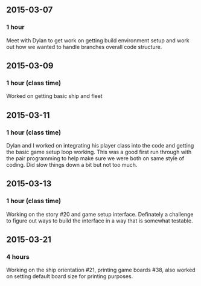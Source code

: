 ## 2015-03-07

### 1 hour

Meet with Dylan to get work on getting build environment setup and work out how we wanted to handle branches overall code structure.

## 2015-03-09

### 1 hour (class time)

Worked on getting basic ship and fleet

## 2015-03-11

### 1 hour (class time)

Dylan and I worked on integrating his player class into the code and getting the basic game setup loop working. This was a good first run through with the pair programming to help make sure we were both on same style of coding.  Did slow things down a bit but not too much.

## 2015-03-13

### 1 hour (class time)

Working on the story #20 and game setup interface.  Definately a challenge to figure out ways to build the interface in a way that is somewhat testable.

## 2015-03-21

### 4 hours

Working on the ship orientation #21, printing game boards #38, also worked on setting default board size for printing purposes.
